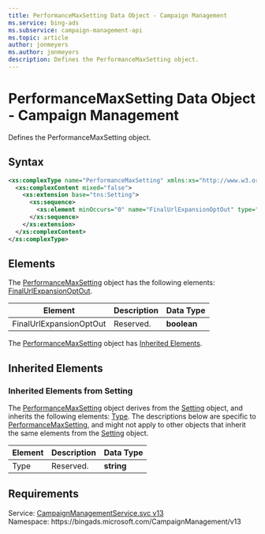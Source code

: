 ```yaml
---
title: PerformanceMaxSetting Data Object - Campaign Management
ms.service: bing-ads
ms.subservice: campaign-management-api
ms.topic: article
author: jonmeyers
ms.author: jonmeyers
description: Defines the PerformanceMaxSetting object.
---
```

# PerformanceMaxSetting Data Object - Campaign Management
Defines the PerformanceMaxSetting object.

## Syntax
```xml
<xs:complexType name="PerformanceMaxSetting" xmlns:xs="http://www.w3.org/2001/XMLSchema">
  <xs:complexContent mixed="false">
    <xs:extension base="tns:Setting">
      <xs:sequence>
        <xs:element minOccurs="0" name="FinalUrlExpansionOptOut" type="xs:boolean" />
      </xs:sequence>
    </xs:extension>
  </xs:complexContent>
</xs:complexType>
```

## <a name="elements"></a>Elements

The [PerformanceMaxSetting](performancemaxsetting.md) object has the following elements: [FinalUrlExpansionOptOut](#finalurlexpansionoptout).

|Element|Description|Data Type|
|-----------|---------------|-------------|
|<a name="finalurlexpansionoptout"></a>FinalUrlExpansionOptOut|Reserved.|**boolean**|

The [PerformanceMaxSetting](performancemaxsetting.md) object has [Inherited Elements](#inheritedelements).

## <a name="inheritedelements"></a>Inherited Elements

### <a name="inheritedelementssetting"></a>Inherited Elements from Setting
The [PerformanceMaxSetting](performancemaxsetting.md) object derives from the [Setting](setting.md) object, and inherits the following elements: [Type](#type). The descriptions below are specific to [PerformanceMaxSetting](performancemaxsetting.md), and might not apply to other objects that inherit the same elements from the [Setting](setting.md) object.  

|Element|Description|Data Type|
|-----------|---------------|-------------|
|<a name="type"></a>Type|Reserved.|**string**|

## Requirements
Service: [CampaignManagementService.svc v13](https://campaign.api.bingads.microsoft.com/Api/Advertiser/CampaignManagement/v13/CampaignManagementService.svc)  
Namespace: https\://bingads.microsoft.com/CampaignManagement/v13  

